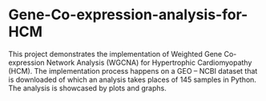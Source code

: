 # Gene-Co-expression-analysis-for-HCM
This project demonstrates the implementation of Weighted Gene Co-expression Network Analysis (WGCNA) for Hypertrophic Cardiomyopathy (HCM). The implementation process happens on a GEO – NCBI dataset that is downloaded of which an analysis takes places of 145 samples in Python. The analysis is showcased by plots and graphs.
